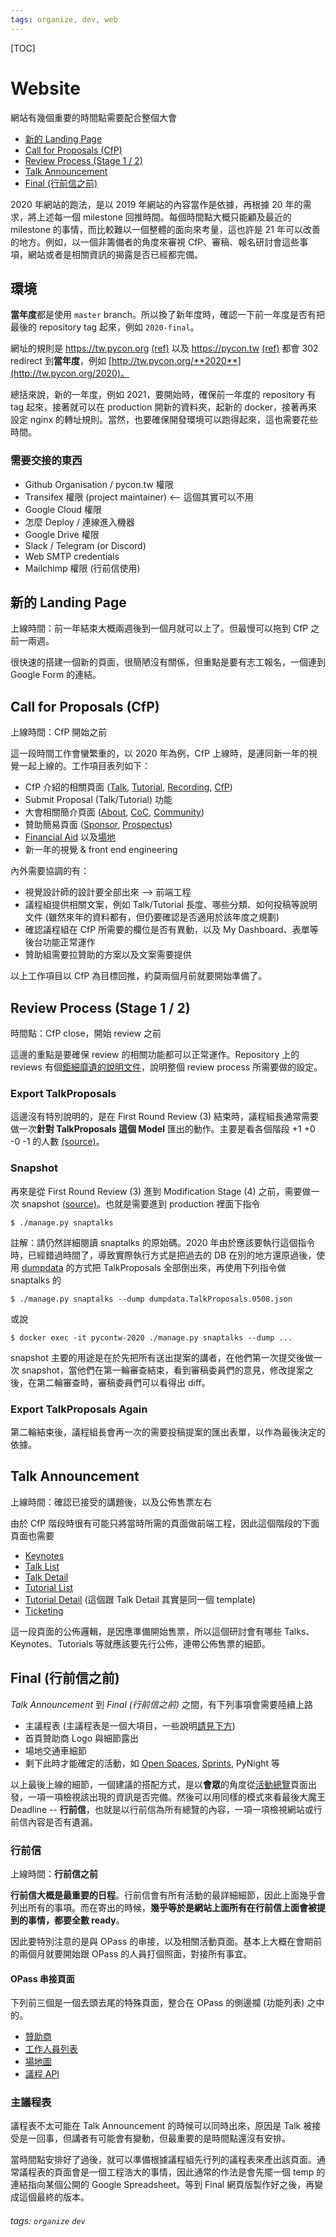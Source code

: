 ```yaml
---
tags: organize, dev, web
---
```


[TOC]

# Website
網站有幾個重要的時間點需要配合整個大會
* [新的 Landing Page](#新的-Landing-Page)
* [Call for Proposals (CfP)](#Call-for-Proposals-CfP)
* [Review Process (Stage 1 / 2)](#Review-Process-Stage-1--2)
* [Talk Announcement](#Talk-Announcement)
* [Final (行前信之前)](#Final-行前信之前)

2020 年網站的跑法，是以 2019 年網站的內容當作是依據，再根據 20 年的需求，將上述每一個 milestone 回推時間。每個時間點大概只能顧及最近的 milestone 的事情，而比較難以一個整體的面向來考量，這也許是 21 年可以改善的地方。例如，以一個非籌備者的角度來審視 CfP、審稿、報名研討會這些事項，網站或者是相關資訊的揭露是否已經都完備。

## 環境
**當年度**都是使用 `master` branch。所以換了新年度時，確認一下前一年度是否有把最後的 repository tag 起來，例如 `2020-final`。

網址的規則是 https://tw.pycon.org [(ref)](https://github.com/pycontw/pycontw-nginx/blob/master/conf/tw-pycon-org.conf) 以及 https://pycon.tw [(ref)](https://github.com/pycontw/pycontw-nginx/blob/master/conf/pycon-tw.conf) 都會 302 redirect 到**當年度**，例如 [http://tw.pycon.org/**2020**](http://tw.pycon.org/2020)。

總括來說，新的一年度，例如 2021，要開始時，確保前一年度的 repository 有 tag 起來，接著就可以在 production 開新的資料夾，起新的 docker，接著再來設定 nginx 的轉址規則。當然，也要確保開發環境可以跑得起來，這也需要花些時間。

### 需要交接的東西
* Github Organisation / pycon.tw 權限
* Transifex 權限 (project maintainer) <-- 這個其實可以不用
* Google Cloud 權限
* 怎麼 Deploy / 連線進入機器
* Google Drive 權限
* Slack / Telegram (or Discord)
* Web SMTP credentials
* Mailchimp 權限 (行前信使用)


## 新的 Landing Page
上線時間：前一年結束大概兩週後到一個月就可以上了。但最慢可以拖到 CfP 之前一兩週。

很快速的搭建一個新的頁面，很簡陋沒有關係，但重點是要有志工報名，一個連到 Google Form 的連結。

## Call for Proposals (CfP)
上線時間：CfP 開始之前

這一段時間工作會蠻繁重的，以 2020 年為例，CfP 上線時，是連同新一年的視覺一起上線的。工作項目表列如下：
* CfP 介紹的相關頁面 ([Talk](https://tw.pycon.org/2020/zh-hant/speaking/talk/), [Tutorial](https://tw.pycon.org/2020/zh-hant/speaking/tutorial/), [Recording](https://tw.pycon.org/2020/zh-hant/speaking/recording/), [CfP](https://tw.pycon.org/2020/zh-hant/speaking/cfp/))
* Submit Proposal (Talk/Tutorial) 功能
* 大會相關簡介頁面 ([About](https://tw.pycon.org/2020/zh-hant/about/pycontw/), [CoC](https://tw.pycon.org/2020/zh-hant/about/code-of-conduct/), [Community](https://tw.pycon.org/2020/zh-hant/about/community/))
* 贊助簡易頁面 ([Sponsor](https://tw.pycon.org/2020/zh-hant/sponsor/sponsor/), [Prospectus](https://tw.pycon.org/2020/zh-hant/sponsor/prospectus/))
* [Financial Aid](https://tw.pycon.org/2020/zh-hant/registration/financial-aid/) 以及[場地](https://tw.pycon.org/2020/zh-hant/venue/)
* 新一年的視覺 & front end engineering

內外需要協調的有：
* 視覺設計師的設計要全部出來 --> 前端工程
* 議程組提供相關文案，例如 Talk/Tutorial 長度、哪些分類、如何投稿等說明文件 (雖然來年的資料都有，但仍要確認是否適用於該年度之規劃)
* 確認議程組在 CfP 所需要的欄位是否有異動，以及 My Dashboard、表單等後台功能正常運作
* 贊助組需要拉贊助的方案以及文案需要提供

以上工作項目以 CfP 為目標回推，約莫兩個月前就要開始準備了。

## Review Process (Stage 1 / 2)
時間點：CfP close，開始 review 之前

這邊的重點是要確保 review 的相關功能都可以正常運作。Repository 上的 reviews 有個[鉅細靡遺的說明文件](https://github.com/pycontw/pycon.tw/tree/master/src/reviews)，說明整個 review process 所需要做的設定。

### Export TalkProposals
這邊沒有特別說明的，是在 First Round Review (3) 結束時，議程組長通常需要做一次**針對 TalkProposals 這個 Model** 匯出的動作。主要是看各個階段 +1 +0 -0 -1 的人數 [(source)](https://github.com/pycontw/pycon.tw/blob/master/src/proposals/resources.py)。

### Snapshot
再來是從 First Round Review (3) 進到 Modification Stage (4) 之前，需要做一次 snapshot [(source)](https://github.com/pycontw/pycon.tw/blob/master/src/reviews/management/commands/snaptalks.py)。也就是需要進到 production 裡面下指令
```shell
$ ./manage.py snaptalks
```

註解：請仍然詳細閱讀 snaptalks 的原始碼。2020 年由於應該要執行這個指令時，已經錯過時間了，導致實際執行方式是把過去的 DB 在別的地方還原過後，使用 [dumpdata](https://docs.djangoproject.com/en/3.0/ref/django-admin/#dumpdata) 的方式把 TalkProposals 全部倒出來，再使用下列指令做 snaptalks 的
```shell
$ ./manage.py snaptalks --dump dumpdata.TalkProposals.0508.json
```
或說
```shell
$ docker exec -it pycontw-2020 ./manage.py snaptalks --dump ...
```

snapshot 主要的用途是在於先把所有送出提案的講者，在他們第一次提交後做一次 snapshot，當他們在第一輪審查結束，看到審稿委員們的意見，修改提案之後，在第二輪審查時，審稿委員們可以看得出 diff。

### Export TalkProposals Again
第二輪結束後，議程組長會再一次的需要投稿提案的匯出表單，以作為最後決定的依據。


## Talk Announcement
上線時間：確認已接受的講題後，以及公佈售票左右

由於 CfP 階段時很有可能只將當時所需的頁面做前端工程，因此這個階段的下面頁面也需要
* [Keynotes](https://tw.pycon.org/2020/zh-hant/conference/keynotes/)
* [Talk List](https://tw.pycon.org/2020/zh-hant/conference/talks/)
* [Talk Detail](https://tw.pycon.org/2020/zh-hant/conference/talk/1126732952315625799/)
* [Tutorial List](https://tw.pycon.org/2020/zh-hant/conference/tutorials/)
* [Tutorial Detail](https://tw.pycon.org/2020/zh-hant/conference/tutorial/1138520345397952532/) (這個跟 Talk Detail 其實是同一個 template)
* [Ticketing](https://tw.pycon.org/2020/zh-hant/registration/ticket-info/)

這一段頁面的公佈邏輯，是因應準備開始售票，所以這個研討會有哪些 Talks、Keynotes、Tutorials 等就應該要先行公佈，連帶公佈售票的細節。

## Final (行前信之前)
*Talk Announcement* 到 *Final (行前信之前)* 之間，有下列事項會需要陸續上路
* 主議程表 (主議程表是一個大項目，一些說明[請見下方](#主議程表))
* 首頁贊助商 Logo 與細節露出
* 場地交通車細節
* 剩下此時才能確定的活動，如 [Open Spaces](https://tw.pycon.org/2020/zh-hant/events/open-spaces/), [Sprints](https://tw.pycon.org/2020/zh-hant/events/sprints/), PyNight 等


以上最後上線的細節，一個建議的搭配方式，是以**會眾**的角度從[活動總覽](https://tw.pycon.org/2020/zh-hant/events/overview/)頁面出發，一項一項檢視該出現的資訊是否完備。然後可以用同樣的模式來看最後大魔王 Deadline -- **行前信**，也就是以行前信為所有總覽的內容，一項一項檢視網站或行前信內容是否有遺漏。

### 行前信
上線時間：**行前信之前**

**行前信大概是最重要的日程**。行前信會有所有活動的最詳細細節，因此上面幾乎會列出所有的事項。而在寄出的時候，**幾乎等於是網站上面所有在行前信上面會被提到的事情，都要全數 ready**。

因此要特別注意的是與 OPass 的串接，以及相關活動頁面。基本上大概在會期前的兩個月就要開始跟 OPass 的人員打個照面，對接所有事宜。

#### OPass 串接頁面
下列前三個是一個去頭去尾的特殊頁面，整合在 OPass 的側邊攔 (功能列表) 之中的。
* [贊助商](https://tw.pycon.org/2020/ccip/sponsors/)
* [工作人員列表](https://tw.pycon.org/2020/ccip/staff/)
* [場地圖](https://tw.pycon.org/2020/static/pycontw-2020/assets/venue.png)
* [議程 API](https://tw.pycon.org/2020/ccip/)

### 主議程表
議程表不太可能在 Talk Announcement 的時候可以同時出來，原因是 Talk 被接受是一回事，但講者有可能會有變動，但最重要的是時間點還沒有安排。

當時間點安排好了過後，就可以準備根據議程組先行列的議程表來產出該頁面。通常議程表的頁面會是一個工程浩大的事情，因此通常的作法是會先擺一個 temp 的連結指向某個公開的 Google Spreadsheet。等到 Final 網頁版製作好之後，再變成這個最終的版本。

###### tags: `organize` `dev`